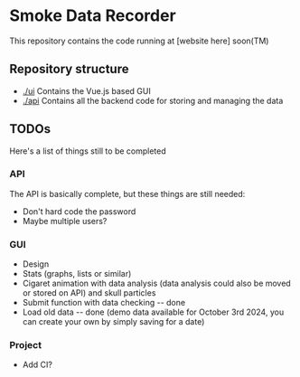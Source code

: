 # Smoke Data Recorder

This repository contains the code running at [website here] soon(TM)

## Repository structure
- [./ui](./ui) Contains the Vue.js based GUI
- [./api](./api) Contains all the backend code for storing and managing the data

## TODOs
Here's a list of things still to be completed

### API
The API is basically complete, but these things are still needed:
- Don't hard code the password
- Maybe multiple users?

### GUI
- Design
- Stats (graphs, lists or similar)
- Cigaret animation with data analysis (data analysis could also be moved or stored on API) and skull particles
- Submit function with data checking -- done
- Load old data -- done (demo data available for October 3rd 2024, you can create your own by simply saving for a date)

### Project
- Add CI?